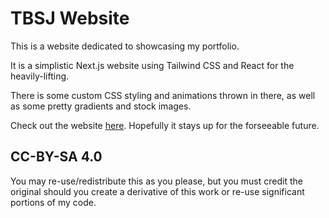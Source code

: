 
# TBSJ Website

This is a website dedicated to showcasing my portfolio.

It is a simplistic Next.js website using Tailwind CSS and React for the heavily-lifting.

There is some custom CSS styling and animations thrown in there, as well as some pretty gradients
and stock images.

Check out the website [here](https://www.bigsleepjoe.com/). Hopefully it stays up for the forseeable future.

## CC-BY-SA 4.0
You may re-use/redistribute this as you please, but you must credit the original should you
create a derivative of this work or re-use significant portions of my code.